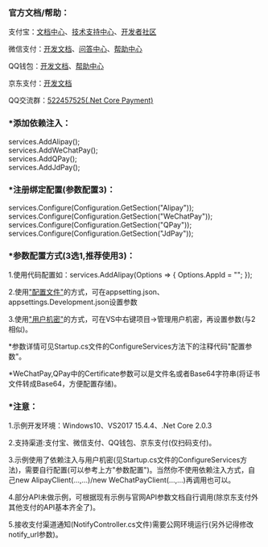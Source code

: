 <h3>官方文档/帮助：</h3>
<p>支付宝：<a href="https://openhome.alipay.com/developmentDocument.htm" target="_blank">文档中心</a>、<a href="https://open.alipay.com/support/supportCenter.htm" target="_blank">技术支持中心</a>、<a href="https://openclub.alipay.com/index.php" target="_blank">开发者社区</a></p>
<p>微信支付：<a href="https://pay.weixin.qq.com/wiki/doc/api/index.html" target="_blank">开发文档</a>、<a href="http://wxpay.wxutil.com/qa/index.php" target="_blank">问答中心</a>、<a href="http://kf.qq.com/product/wechatpaymentmerchant.html" target="_blank">帮助中心</a></p>
<p>QQ钱包：<a href="https://qpay.qq.com/qpaywiki.shtml" target="_blank">开发文档</a>、<a href="http://kf.qq.com/product/qq_enterprise.html" target="_blank">帮助中心</a></p>
<p>京东支付：<a href="http://payapi.jd.com/" target="_blank">开发文档</a></p>
<p>QQ交流群：<a target="_blank" href="//shang.qq.com/wpa/qunwpa?idkey=aac56c8f02f54893267d3ac90787c1794a7687f3c31a923812a36b67c4ee6271">522457525(.Net Core Payment)</a></p>
<h3>*添加依赖注入：</h3>
<p>
    services.AddAlipay();<br />
    services.AddWeChatPay();<br />
    services.AddQPay();<br />
    services.AddJdPay();
</p>
<h3>*注册绑定配置(参数配置3)：</h3>
<p>
    services.Configure<AlipayOptions>(Configuration.GetSection("Alipay"));<br />
    services.Configure<WeChatPayOptions>(Configuration.GetSection("WeChatPay"));<br />
    services.Configure<QPayOptions>(Configuration.GetSection("QPay"));<br />
    services.Configure<JdPayOptions>(Configuration.GetSection("JdPay"));
</p>
<h3>*参数配置方式(3选1,推荐使用3)：</h3>
<p>1.使用代码配置如：services.AddAlipay(Options => { Options.AppId = ""; });</p>
<p>2.使用<a href="https://docs.microsoft.com/zh-cn/aspnet/core/fundamentals/configuration?tabs=basicconfiguration" target="_blank">"配置文件"</a>的方式，可在appsetting.json、appsettings.Development.json设置参数</p>
<p>3.使用<a href="https://docs.microsoft.com/zh-cn/aspnet/core/security/app-secrets?tabs=visual-studio" target="_blank">"用户机密"</a>的方式，可在VS中右键项目->管理用户机密，再设置参数(与2相似)。</p>
<p>*参数详情可见Startup.cs文件的ConfigureServices方法下的注释代码"配置参数"。</p>
<p>*WeChatPay,QPay中的Certificate参数可以是文件名或者Base64字符串(将证书文件转成Base64，方便配置存储)。</p>
<h3>*注意：</h3>
<p>1.示例开发环境：Windows10、VS2017 15.4.4、.Net Core 2.0.3</p>
<p>2.支持渠道:支付宝、微信支付、QQ钱包、京东支付(仅扫码支付)。</p>
<p>3.示例使用了依赖注入与用户机密(见Startup.cs文件的ConfigureServices方法)，需要自行配置(可以参考上方"参数配置")。当然你不使用依赖注入方式，自己new AlipayClient(...,...)/new WeChatPayClient(...,...)再调用也可以。</p>
<p>4.部分API未做示例，可根据现有示例与官网API参数文档自行调用(除京东支付外其他支付的API基本齐全了)。</p>
<p>5.接收支付渠道通知(NotifyController.cs文件)需要公网环境运行(另外记得修改notify_url参数)。</p>